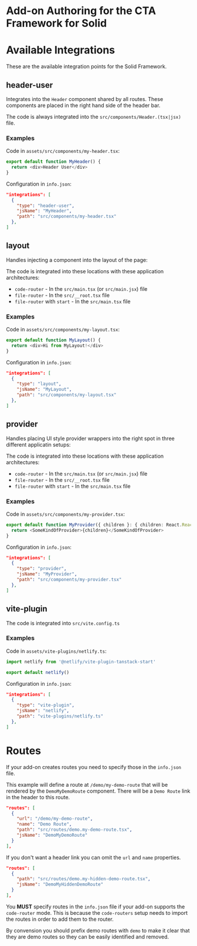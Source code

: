 # Add-on Authoring for the CTA Framework for Solid

# Available Integrations

These are the available integration points for the Solid Framework.

## header-user

Integrates into the `Header` component shared by all routes. These components are placed in the right hand side of the header bar.

The code is always integrated into the `src/components/Header.(tsx|jsx)` file.

### Examples

Code in `assets/src/components/my-header.tsx`:

```ts
export default function MyHeader() {
  return <div>Header User</div>
}
```

Configuration in `info.json`:

```json
"integrations": [
  {
    "type": "header-user",
    "jsName": "MyHeader",
    "path": "src/components/my-header.tsx"
  },
]
```

## layout

Handles injecting a component into the layout of the page:

The code is integrated into these locations with these application architectures:

- `code-router` - In the `src/main.tsx` (or `src/main.jsx`) file
- `file-router` - In the `src/__root.tsx` file
- `file-router` with `start` - In the `src/main.tsx` file

### Examples

Code in `assets/src/components/my-layout.tsx`:

```ts
export default function MyLayout() {
  return <div>Hi from MyLayout!</div>
}
```

Configuration in `info.json`:

```json
"integrations": [
  {
    "type": "layout",
    "jsName": "MyLayout",
    "path": "src/components/my-layout.tsx"
  },
]
```

## provider

Handles placing UI style provider wrappers into the right spot in three different applicatin setups:

The code is integrated into these locations with these application architectures:

- `code-router` - In the `src/main.tsx` (or `src/main.jsx`) file
- `file-router` - In the `src/__root.tsx` file
- `file-router` with `start` - In the `src/main.tsx` file

### Examples

Code in `assets/src/components/my-provider.tsx`:

```ts
export default function MyProvider({ children }: { children: React.ReactNode }) {
  return <SomeKindOfProvider>{children}</SomeKindOfProvider>
}
```

Configuration in `info.json`:

```json
"integrations": [
  {
    "type": "provider",
    "jsName": "MyProvider",
    "path": "src/components/my-provider.tsx"
  },
]
```

## vite-plugin

The code is integrated into `src/vite.config.ts`

### Examples

Code in `assets/vite-plugins/netlify.ts`:

```ts
import netlify from '@netlify/vite-plugin-tanstack-start'

export default netlify()
```

Configuration in `info.json`:

```json
"integrations": [
  {
    "type": "vite-plugin",
    "jsName": "netlify",
    "path": "vite-plugins/netlify.ts"
  },
]
```

# Routes

If your add-on creates routes you need to specify those in the `info.json` file.

This example will define a route at `/demo/my-demo-route` that will be rendered by the `DemoMyDemoRoute` component. There will be a `Demo Route` link in the header to this route.

```json
"routes": [
  {
    "url": "/demo/my-demo-route",
    "name": "Demo Route",
    "path": "src/routes/demo.my-demo-route.tsx",
    "jsName": "DemoMyDemoRoute"
  }
],
```

If you don't want a header link you can omit the `url` and `name` properties.

```json
"routes": [
  {
    "path": "src/routes/demo.my-hidden-demo-route.tsx",
    "jsName": "DemoMyHiddenDemoRoute"
  }
],
```

You **MUST** specify routes in the `info.json` file if your add-on supports the `code-router` mode. This is because the `code-routers` setup needs to import the routes in order to add them to the router.

By convension you should prefix demo routes with `demo` to make it clear that they are demo routes so they can be easily identified and removed.
